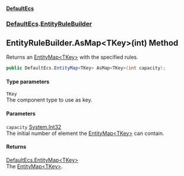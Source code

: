 #### [DefaultEcs](./index.md 'index')
### [DefaultEcs](./DefaultEcs.md 'DefaultEcs').[EntityRuleBuilder](./DefaultEcs-EntityRuleBuilder.md 'DefaultEcs.EntityRuleBuilder')
## EntityRuleBuilder.AsMap&lt;TKey&gt;(int) Method
Returns an [EntityMap&lt;TKey&gt;](./DefaultEcs-EntityMap-TKey-.md 'DefaultEcs.EntityMap&lt;TKey&gt;') with the specified rules.  
```csharp
public DefaultEcs.EntityMap<TKey> AsMap<TKey>(int capacity);
```
#### Type parameters
<a name='DefaultEcs-EntityRuleBuilder-AsMap-TKey-(int)-TKey'></a>
`TKey`  
The component type to use as key.  
  
#### Parameters
<a name='DefaultEcs-EntityRuleBuilder-AsMap-TKey-(int)-capacity'></a>
`capacity` [System.Int32](https://docs.microsoft.com/en-us/dotnet/api/System.Int32 'System.Int32')  
The initial number of element the [EntityMap&lt;TKey&gt;](./DefaultEcs-EntityMap-TKey-.md 'DefaultEcs.EntityMap&lt;TKey&gt;') can contain.  
  
#### Returns
[DefaultEcs.EntityMap&lt;](./DefaultEcs-EntityMap-TKey-.md 'DefaultEcs.EntityMap&lt;TKey&gt;')[TKey](#DefaultEcs-EntityRuleBuilder-AsMap-TKey-(int)-TKey 'DefaultEcs.EntityRuleBuilder.AsMap&lt;TKey&gt;(int).TKey')[&gt;](./DefaultEcs-EntityMap-TKey-.md 'DefaultEcs.EntityMap&lt;TKey&gt;')  
The [EntityMap&lt;TKey&gt;](./DefaultEcs-EntityMap-TKey-.md 'DefaultEcs.EntityMap&lt;TKey&gt;').  
